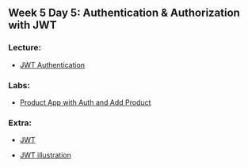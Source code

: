 ## Week 5 Day 5: Authentication & Authorization with JWT

### Lecture:

- [JWT Authentication](https://git.generalassemb.ly/FEPIR-LOL-Saudi/jwt_authentication)

### Labs:

- [Product App with Auth and Add Product](https://git.generalassemb.ly/FEPIR-LOL-Saudi/product-app-with-auth-and-add)

### Extra:

- [JWT](https://jwt.io/)

- [JWT illustration](https://www.vaadata.com/blog/wp-content/uploads/2016/12/JWT_tokens_EN.png)
